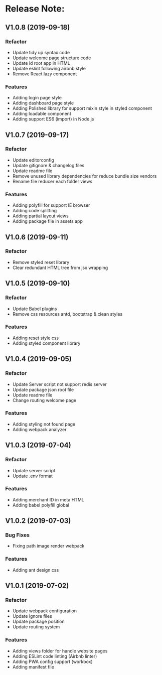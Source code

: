# Release Note:    

## V1.0.8 (2019-09-18)

### Refactor
* Update tidy up syntax code
* Update welcome page structure code
* Update id root app in HTML
* Update eslint following airbnb style
* Remove React lazy component

### Features
* Adding login page style
* Adding dashboard page style
* Adding Polished library for support mixin style in styled component
* Adding loadable component
* Adding support ES6 (import) in Node.js


## V1.0.7 (2019-09-17)

### Refactor
* Update editorconfig
* Update gitignore & changelog files    
* Update readme file
* Remove unused library dependencies for reduce bundle size vendors
* Rename file reducer each folder views

### Features
* Adding polyfill for support IE browser
* Adding code splitting
* Adding partial layout views
* Adding package file in assets app

    
## V1.0.6 (2019-09-11)

### Refactor
* Remove styled reset library
* Clear redundant HTML tree from jsx wrapping

    
## V1.0.5 (2019-09-10)

### Refactor
* Update Babel plugins
* Remove css resources antd, bootstrap & clean styles

### Features
* Adding reset style css
* Adding styled component library


## V1.0.4 (2019-09-05)    

### Refactor
* Update Server script not support redis server
* Update package json root file
* Update readme file
* Change routing welcome page    

### Features
* Adding styling not found page
* Adding webpack analyzer


## V1.0.3 (2019-07-04)    

### Refactor
* Update server script
* Update .env format

### Features
* Adding merchant ID in meta HTML
* Adding babel polyfill global


## V1.0.2 (2019-07-03)

### Bug Fixes
* Fixing path image render webpack

### Features
* Adding ant design css


## V1.0.1 (2019-07-02)

### Refactor
* Update webpack configuration
* Update ignore files    
* Update package position    
* Update routing system

### Features
* Adding views folder for handle website pages
* Adding ESLint code linting (Airbnb linter)
* Adding PWA config support (workbox)
* Adding manifest file
    